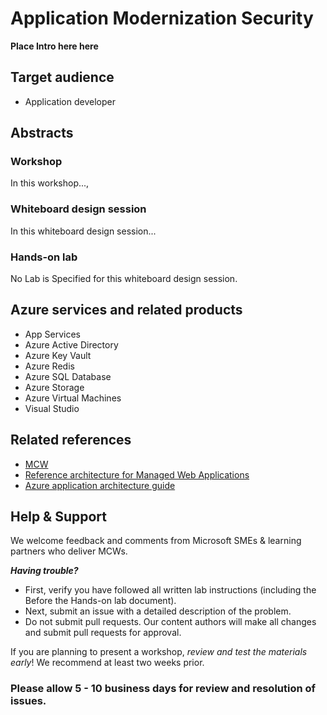 # Application Modernization Security 

__Place Intro here here__
## Target audience

- Application developer

## Abstracts

### Workshop

In this workshop..., 

### Whiteboard design session

In this whiteboard design session...

### Hands-on lab

No Lab is Specified for this whiteboard design session.
 
## Azure services and related products

- App Services
- Azure Active Directory
- Azure Key Vault
- Azure Redis
- Azure SQL Database
- Azure Storage
- Azure Virtual Machines
- Visual Studio

## Related references

- [MCW](https://microsoftcloudworkshop.com)
- [Reference architecture for Managed Web Applications](https://docs.microsoft.com/azure/architecture/reference-architectures/app-service-web-app/basic-web-app)
- [Azure application architecture guide](https://docs.microsoft.com/azure/architecture/guide/)

## Help & Support

We welcome feedback and comments from Microsoft SMEs & learning partners who deliver MCWs.  

***Having trouble?***

- First, verify you have followed all written lab instructions (including the Before the Hands-on lab document).
- Next, submit an issue with a detailed description of the problem.
- Do not submit pull requests. Our content authors will make all changes and submit pull requests for approval.

If you are planning to present a workshop, *review and test the materials early*! We recommend at least two weeks prior.

### Please allow 5 - 10 business days for review and resolution of issues.
